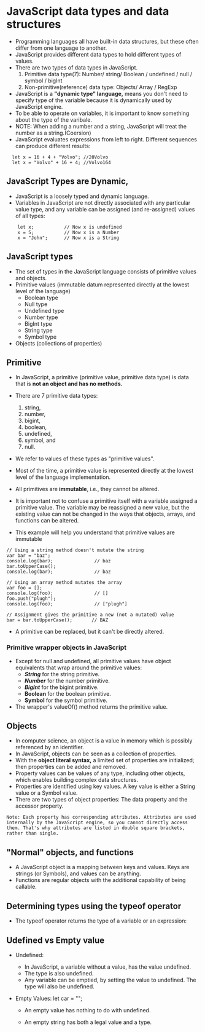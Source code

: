 # JavaScript data types and data structures

- Programming languages all have built-in data structures, but these often differ from one language to another.
- JavaScript provides different data types to hold different types of values.
- There are two types of data types in JavaScript.
  1. Primitive data type(7): Number/ string/ Boolean / undefined / null / symbol / bigInt
  2. Non-primitive(reference) data type: Objects/ Array / RegExp
- JavaScript is a **"dynamic type" language,** means you don't need to specify type of the variable because it is dynamically used by JavaScript engine.
- To be able to operate on variables, it is important to know something about the type of the varibale.
- NOTE: When adding a number and a string, JavaScript will treat the number as a string.(Coersion)
- JavaScript evaluates expressions from left to right. Different sequences can produce different results:

```
  let x = 16 + 4 + "Volvo"; //20Volvo
  let x = "Volvo" + 16 + 4; //Volvo164
```

## JavaScript Types are Dynamic,

- JavaScript is a loosely typed and dynamic language.
- Variables in JavaScript are not directly associated with any particular value type, and any variable can be assigned (and re-assigned) values of all types:

```
    let x;           // Now x is undefined
    x = 5;           // Now x is a Number
    x = "John";      // Now x is a String
```

## JavaScript types

- The set of types in the JavaScript language consists of primitive values and objects.
- Primitive values (immutable datum represented directly at the lowest level of the language)
  - Boolean type
  - Null type
  - Undefined type
  - Number type
  - BigInt type
  - String type
  - Symbol type
- Objects (collections of properties)

## Primitive

- In JavaScript, a primitive (primitive value, primitive data type) is data that is **not an object and has no methods.**
- There are 7 primitive data types:

  1. string,
  2. number,
  3. bigint,
  4. boolean,
  5. undefined,
  6. symbol, and
  7. null.

- We refer to values of these types as "primitive values".
- Most of the time, a primitive value is represented directly at the lowest level of the language implementation.

- All primitives are **immutable**, i.e., they cannot be altered.
- It is important not to confuse a primitive itself with a variable assigned a primitive value. The variable may be reassigned a new value, but the existing value can not be changed in the ways that objects, arrays, and functions can be altered.
- This example will help you understand that primitive values are immutable

```
// Using a string method doesn't mutate the string
var bar = "baz";
console.log(bar);               // baz
bar.toUpperCase();
console.log(bar);               // baz

// Using an array method mutates the array
var foo = [];
console.log(foo);               // []
foo.push("plugh");
console.log(foo);               // ["plugh"]

// Assignment gives the primitive a new (not a mutated) value
bar = bar.toUpperCase();       // BAZ
```

- A primitive can be replaced, but it can't be directly altered.

### Primitive wrapper objects in JavaScript

- Except for null and undefined, all primitive values have object equivalents that wrap around the primitive values:
  - **_String_** for the string primitive.
  - **_Number_** for the number primitive.
  - **_BigInt_** for the bigint primitive.
  - **Boolean** for the boolean primitive.
  - **Symbol** for the symbol primitive.
- The wrapper's valueOf() method returns the primitive value.

## Objects

- In computer science, an object is a value in memory which is possibly referenced by an identifier.
- In JavaScript, objects can be seen as a collection of properties.
- With the **object literal syntax,** a limited set of properties are initialized; then properties can be added and removed.
- Property values can be values of any type, including other objects, which enables building complex data structures.
- Properties are identified using key values. A key value is either a String value or a Symbol value.
- There are two types of object properties: The data property and the accessor property.

```
Note: Each property has corresponding attributes. Attributes are used internally by the JavaScript engine, so you cannot directly access them. That's why attributes are listed in double square brackets, rather than single.
```

## "Normal" objects, and functions

- A JavaScript object is a mapping between keys and values. Keys are strings (or Symbols), and values can be anything.
- Functions are regular objects with the additional capability of being callable.

## Determining types using the typeof operator

- The typeof operator returns the type of a variable or an expression:

## Udefined vs Empty value

- Undefined:

  - In JavaScript, a variable without a value, has the value undefined.
  - The type is also undefined.
  - Any variable can be emptied, by setting the value to undefined. The type will also be undefined.

- Empty Values: let car = "";

  - An empty value has nothing to do with undefined.

  - An empty string has both a legal value and a type.
